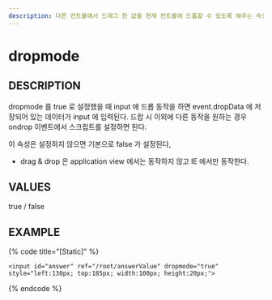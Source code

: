 ```yaml
---
description: 다른 컨트롤에서 드래그 한 값을 현재 컨트롤에 드롭할 수 있도록 해주는 속성이다
---
```


# dropmode

## DESCRIPTION

dropmode 를 true 로 설정했을 때 input 에 드롭 동작을 하면 event.dropData 에 저장되어 있는 데이터가 input 에 입력된다. 드랍 시 이외에 다른 동작을 원하는 경우 ondrop 이벤트에서 스크립트를 설정하면 된다.

이 속성은 설정하지 않으면 기본으로 false 가 설정된다,

* drag & drop 은 application view 에서는 동작하지 않고 IE 에서만 동작한다.  

## VALUES

true / false

## EXAMPLE

{% code title="\[Static\]" %}
```markup
<input id="answer" ref="/root/answerValue" dropmode="true" style="left:130px; top:185px; width:100px; height:20px;">
```
{% endcode %}

